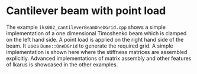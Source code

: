 <!--
SPDX-FileCopyrightText: 2022 The Ikarus Developers mueller@ibb.uni-stuttgart.de
SPDX-License-Identifier: CC-BY-SA-4.0
-->

# Cantilever beam with point load
The example `iks002_cantileverBeamOneDGrid.cpp` shows a simple implementation of a one dimensional Timoshenko beam which is clamped on the left 
hand side. A point load is applied on the right hand side of the beam. It uses `Dune::OneDGrid` to generate the required 
grid. A simple implementation is shown here where the stiffness matrices are assembled explicitly. Advanced 
implementations of matrix assembly and other features of Ikarus is showcased in the other examples.